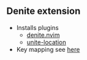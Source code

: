 ## Denite extension

* Installs plugins
    - [denite.nvim](https://github.com/shougo/denite.nvim)
    - [unite-location](https://github.com/chemzqm/unite-location)
* Key mapping see [here](map.vim)
